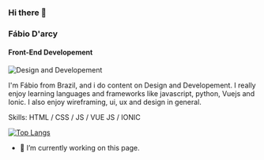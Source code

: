 ### Hi there 👋

### Fábio D'arcy
#### Front-End Developement
![Design and Developement](https://camo.githubusercontent.com/3bf07f6e5d6353032e1f30627a228bb569d0ee11eae44a776896d5f46f8fe1f7/68747470733a2f2f676f676f70726f672e6769746875622e696f2f73757065722d6d6172696f2d6d6573736167652f766964656f2e676966)

I'm Fábio from Brazil, and i do content on Design and Developement. I really enjoy learning languages and frameworks like javascript, python, Vuejs and Ionic. I also enjoy wireframing, ui, ux and design in general.

Skills: HTML / CSS / JS / VUE JS / IONIC

[![Top Langs](https://github-readme-stats.vercel.app/api/top-langs/?username=fabiodrneles)](https://github.com/anuraghazra/github-readme-stats)


- 🔭 I’m currently working on this page. 
